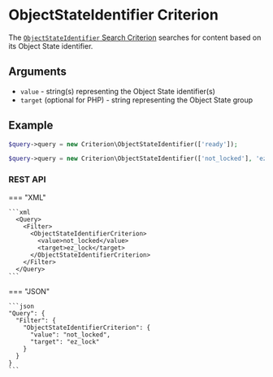 # ObjectStateIdentifier Criterion

The [`ObjectStateIdentifier` Search Criterion](https://github.com/ibexa/core/blob/main/src/contracts/Repository/Values/Content/Query/Criterion/ObjectStateId.php)
searches for content based on its Object State identifier.

## Arguments

- `value` - string(s) representing the Object State identifier(s)
- `target` (optional for PHP)  - string representing the Object State group

## Example

``` php
$query->query = new Criterion\ObjectStateIdentifier(['ready']);
```

``` php
$query->query = new Criterion\ObjectStateIdentifier(['not_locked'], 'ez_lock');
```

### REST API

=== "XML"

    ```xml
      <Query>
        <Filter>
          <ObjectStateIdentifierCriterion>
            <value>not_locked</value>
            <target>ez_lock</target>
          </ObjectStateIdentifierCriterion>
        </Filter>
      </Query>
    ```

=== "JSON"

    ```json
    "Query": {
      "Filter": {
        "ObjectStateIdentifierCriterion": {
          "value": "not_locked",
          "target": "ez_lock"
        }
      }
    }
    ```